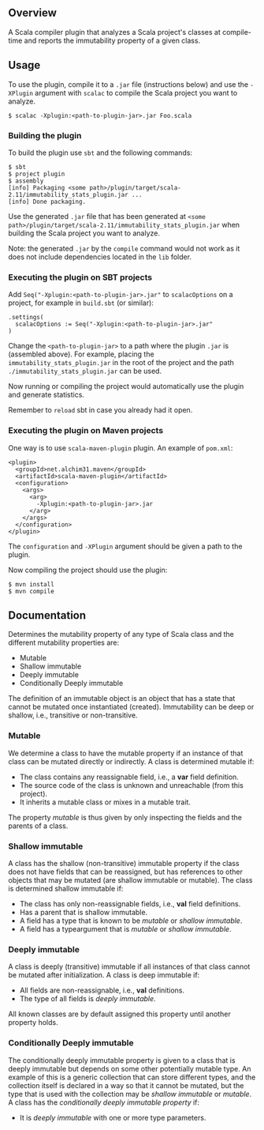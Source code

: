 ## Overview
A Scala compiler plugin that analyzes a Scala project's classes at compile-time and reports the immutability property of a given class.

## Usage
To use the plugin, compile it to a `.jar` file (instructions below) and use the `-XPlugin` argument with `scalac` to compile the Scala project you want to analyze.

```
$ scalac -Xplugin:<path-to-plugin-jar>.jar Foo.scala
```

### Building the plugin

To build the plugin use `sbt` and the following commands:
```
$ sbt
$ project plugin
$ assembly
[info] Packaging <some path>/plugin/target/scala-2.11/immutability_stats_plugin.jar ...
[info] Done packaging.

```

Use the generated `.jar` file that has been generated at `<some path>/plugin/target/scala-2.11/immutability_stats_plugin.jar` when building the Scala project you want to analyze.

Note: the generated `.jar` by the `compile` command would not work as it does not include dependencies located in the `lib` folder.


### Executing the plugin on SBT projects
Add `Seq("-Xplugin:<path-to-plugin-jar>.jar"` to `scalacOptions` on a project, for example in `build.sbt` (or similar):
```
.settings(
  scalacOptions := Seq("-Xplugin:<path-to-plugin-jar>.jar"
)
```

Change the `<path-to-plugin-jar>` to a path where the plugin `.jar` is (assembled above).
For example, placing the `immutability_stats_plugin.jar` in the root of the project and the path `./immutability_stats_plugin.jar` can be used.

Now running or compiling the project would automatically use the plugin and generate statistics.

Remember to `reload` sbt in case you already had it open.

### Executing the plugin on Maven projects

One way is to use `scala-maven-plugin` plugin. An example of `pom.xml`:

```
<plugin>
  <groupId>net.alchim31.maven</groupId>
  <artifactId>scala-maven-plugin</artifactId>
  <configuration>
    <args>
      <arg>
        -Xplugin:<path-to-plugin-jar>.jar
      </arg>
    </args>
  </configuration>
</plugin>
```

The `configuration` and `-XPlugin` argument should be given a path to the plugin.

Now compiling the project should use the plugin:
```
$ mvn install
$ mvn compile
```

## Documentation
Determines the mutability property of any type of Scala class and the different mutability properties are:
* Mutable
* Shallow immutable
* Deeply immutable
* Conditionally Deeply immutable

The definition of an immutable object is an object that has a state that cannot be mutated once instantiated (created).
Immutability can be deep or shallow, i.e., transitive or non-transitive.

### Mutable
We determine a class to have the mutable property if an instance of that class can be mutated directly or indirectly.
A class is determined mutable if:

* The class contains any reassignable field, i.e., a **var** field definition.
* The source code of the class is unknown and unreachable (from this project).
* It inherits a mutable class or mixes in a mutable trait.

The property *mutable* is thus given by only inspecting the fields and the parents of a class.

### Shallow immutable
A class has the shallow (non-transitive) immutable property if the class does not have fields that can be reassigned, but has references to other objects that may be mutated (are shallow immutable or mutable).
The class is determined shallow immutable if:

* The class has only non-reassignable fields, i.e., **val** field definitions.
* Has a parent that is shallow immutable.
* A field has a type that is known to be *mutable* or *shallow immutable*.
* A field has a typeargument that is *mutable* or *shallow immutable*.

### Deeply immutable
A class is deeply (transitive) immutable if all instances of that class cannot be mutated after initialization.
A class is deep immutable if:

* All fields are non-reassignable, i.e., **val** definitions.
* The type of all fields is *deeply immutable*.

All known classes are by default assigned this property until another property holds.

### Conditionally Deeply immutable
The conditionally deeply immutable property is given to a class that is deeply immutable but depends on some other potentially mutable type. An example of this is a generic collection that can store different types, and the collection itself is declared in a way so that it cannot be mutated, but the type that is used with the collection may be *shallow immutable* or *mutable*.
A class has the *conditionally deeply immutable property* if:

* It is *deeply immutable* with one or more type parameters.

